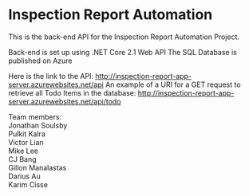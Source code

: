 # Inspection Report Automation

This is the back-end API for the Inspection Report Automation Project.

Back-end is set up using .NET Core 2.1 Web API
The SQL Database is published on Azure

Here is the link to the API: http://inspection-report-app-server.azurewebsites.net/api
An example of a URI for a GET request to retrieve all Todo Items in the database: 
http://inspection-report-app-server.azurewebsites.net/api/todo

Team members:<br/>
Jonathan Soulsby <br/>
Pulkit Kalra<br/>
Victor Lian<br/>
Mike Lee<br/>
CJ Bang<br/>
Gillon Manalastas<br/>
Darius Au<br/>
Karim Cisse<br/>
